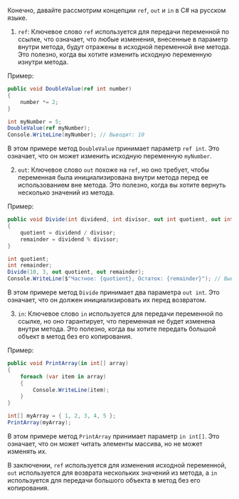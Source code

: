 Конечно, давайте рассмотрим концепции `ref`, `out` и `in` в C# на русском языке.

1. `ref`: Ключевое слово `ref` используется для передачи переменной по ссылке, что означает, что любые изменения, внесенные в параметр внутри метода, будут отражены в исходной переменной вне метода. Это полезно, когда вы хотите изменить исходную переменную изнутри метода.

Пример:
```csharp
public void DoubleValue(ref int number)
{
    number *= 2;
}

int myNumber = 5;
DoubleValue(ref myNumber);
Console.WriteLine(myNumber); // Выводит: 10
```
В этом примере метод `DoubleValue` принимает параметр `ref int`. Это означает, что он может изменить исходную переменную `myNumber`.

2. `out`: Ключевое слово `out` похоже на `ref`, но оно требует, чтобы переменная была инициализирована внутри метода перед ее использованием вне метода. Это полезно, когда вы хотите вернуть несколько значений из метода.

Пример:
```csharp
public void Divide(int dividend, int divisor, out int quotient, out int remainder)
{
    quotient = dividend / divisor;
    remainder = dividend % divisor;
}

int quotient;
int remainder;
Divide(10, 3, out quotient, out remainder);
Console.WriteLine($"Частное: {quotient}, Остаток: {remainder}"); // Выводит: Частное: 3, Остаток: 1
```
В этом примере метод `Divide` принимает два параметра `out int`. Это означает, что он должен инициализировать их перед возвратом.

3. `in`: Ключевое слово `in` используется для передачи переменной по ссылке, но оно гарантирует, что переменная не будет изменена внутри метода. Это полезно, когда вы хотите передать большой объект в метод без его копирования.

Пример:
```csharp
public void PrintArray(in int[] array)
{
    foreach (var item in array)
    {
        Console.WriteLine(item);
    }
}

int[] myArray = { 1, 2, 3, 4, 5 };
PrintArray(myArray);
```
В этом примере метод `PrintArray` принимает параметр `in int[]`. Это означает, что он может читать элементы массива, но не может изменять их.

В заключении, `ref` используется для изменения исходной переменной, `out` используется для возврата нескольких значений из метода, а `in` используется для передачи большого объекта в метод без его копирования.